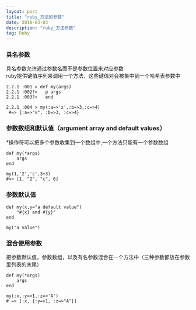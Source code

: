 ```yaml
---
layout: post
title: "ruby_方法的参数"
date: 2018-03-03
description: "ruby_方法参数"
tag: Ruby
--- 
```

### 具名参数

具名参数允许通过参数名而不是参数位置来对应参数  
ruby提供键值序列来调用一个方法，这些键值对会被集中到一个哈希表参数中     

```
2.2.1 :001 > def my(args)
2.2.1 :002?>   p args
2.2.1 :003?>   end

2.2.1 :004 > my(:a=>'x',:b=>3,:c=>4)
 #=> {:a=>"x", :b=>3, :c=>4} 
```


### 参数数组和默认值（argument array and default values）  
*操作符可以把多个参数收集到一个数组中,一个方法只能有一个参数数组  

```
def my(*args)
    args
end

my(1,'2','c',3+3)
#=> [1, "2", "c", 6]
```

### 参数默认值

```
def my(x,y="a default value")
    "#{x} and #{y}"
end

my("a value")
```

### 混合使用参数  
把参数默认值，参数数组，以及有名参数混合在一个方法中（三种参数都放在参数里列表的末尾）

```
def my(*args)
    args
end

my(:x,:y=>1,:z=>'A')
# => [:x, {:y=>1, :z=>"A"}]
```

